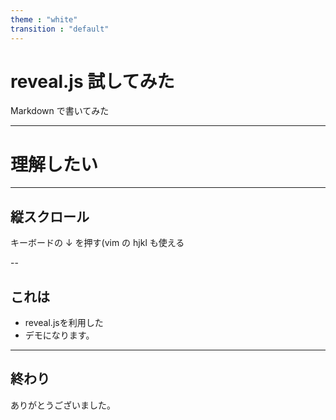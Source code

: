 ```yaml
---
theme : "white"
transition : "default"
---
```


# reveal.js 試してみた

Markdown で書いてみた

---

<h1>理解したい</h1>
</img>

---

## 縦スクロール

キーボードの ↓ を押す(vim の hjkl も使える

--

## これは

- reveal.jsを利用した   
- デモになります。

---

## 終わり

ありがとうございました。